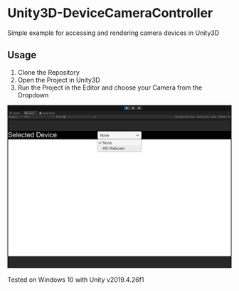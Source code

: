 # Unity3D-DeviceCameraController
Simple example for accessing and rendering camera devices in Unity3D

## Usage
1. Clone the Repository
2. Open the Project in Unity3D
3. Run the Project in the Editor and choose your Camera from the Dropdown

![alt Choosing a camera in Unity Editor](Assets/ChooseCamera.png "Choosing a camera in Unity Editor")

Tested on Windows 10 with Unity v2019.4.26f1